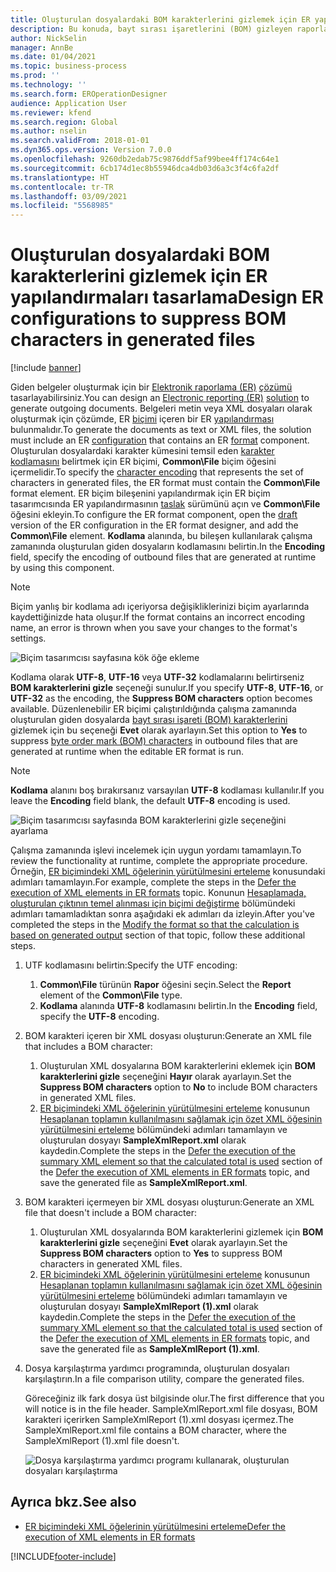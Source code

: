 ```yaml
---
title: Oluşturulan dosyalardaki BOM karakterlerini gizlemek için ER yapılandırmaları tasarlama
description: Bu konuda, bayt sırası işaretlerini (BOM) gizleyen raporlar oluşturmak için Elektronik raporlama (ER) biçiminin nasıl yapılandırılacağı açıklanmaktadır.
author: NickSelin
manager: AnnBe
ms.date: 01/04/2021
ms.topic: business-process
ms.prod: ''
ms.technology: ''
ms.search.form: EROperationDesigner
audience: Application User
ms.reviewer: kfend
ms.search.region: Global
ms.author: nselin
ms.search.validFrom: 2018-01-01
ms.dyn365.ops.version: Version 7.0.0
ms.openlocfilehash: 9260db2edab75c9876ddf5af99bee4ff174c64e1
ms.sourcegitcommit: 6cb174d1ec8b55946dca4db03d6a3c3f4c6fa2df
ms.translationtype: HT
ms.contentlocale: tr-TR
ms.lasthandoff: 03/09/2021
ms.locfileid: "5568985"
---
```

# <a name="design-er-configurations-to-suppress-bom-characters-in-generated-files"></a><span data-ttu-id="186f4-103">Oluşturulan dosyalardaki BOM karakterlerini gizlemek için ER yapılandırmaları tasarlama</span><span class="sxs-lookup"><span data-stu-id="186f4-103">Design ER configurations to suppress BOM characters in generated files</span></span>

[!include [banner](../includes/banner.md)]

<span data-ttu-id="186f4-104">Giden belgeler oluşturmak için bir [Elektronik raporlama (ER)](general-electronic-reporting.md) [çözümü](er-quick-start1-new-solution.md) tasarlayabilirsiniz.</span><span class="sxs-lookup"><span data-stu-id="186f4-104">You can design an [Electronic reporting (ER)](general-electronic-reporting.md) [solution](er-quick-start1-new-solution.md) to generate outgoing documents.</span></span> <span data-ttu-id="186f4-105">Belgeleri metin veya XML dosyaları olarak oluşturmak için çözümde, ER [biçimi](general-electronic-reporting.md#FormatComponentOutbound) içeren bir ER [yapılandırması](general-electronic-reporting.md#Configuration) bulunmalıdır.</span><span class="sxs-lookup"><span data-stu-id="186f4-105">To generate the documents as text or XML files, the solution must include an ER [configuration](general-electronic-reporting.md#Configuration) that contains an ER [format](general-electronic-reporting.md#FormatComponentOutbound) component.</span></span> <span data-ttu-id="186f4-106">Oluşturulan dosyalardaki karakter kümesini temsil eden [karakter kodlamasını](https://docs.microsoft.com/windows/win32/intl/character-sets) belirtmek için ER biçimi, **Common\\File** biçim öğesini içermelidir.</span><span class="sxs-lookup"><span data-stu-id="186f4-106">To specify the [character encoding](https://docs.microsoft.com/windows/win32/intl/character-sets) that represents the set of characters in generated files, the ER format must contain the **Common\\File** format element.</span></span> <span data-ttu-id="186f4-107">ER biçim bileşenini yapılandırmak için ER biçim tasarımcısında ER yapılandırmasının [taslak](general-electronic-reporting.md#component-versioning) sürümünü açın ve **Common\\File** öğesini ekleyin.</span><span class="sxs-lookup"><span data-stu-id="186f4-107">To configure the ER format component, open the [draft](general-electronic-reporting.md#component-versioning) version of the ER configuration in the ER format designer, and add the **Common\\File** element.</span></span> <span data-ttu-id="186f4-108">**Kodlama** alanında, bu bileşen kullanılarak çalışma zamanında oluşturulan giden dosyaların kodlamasını belirtin.</span><span class="sxs-lookup"><span data-stu-id="186f4-108">In the **Encoding** field, specify the encoding of outbound files that are generated at runtime by using this component.</span></span>

> [!NOTE]
> <span data-ttu-id="186f4-109">Biçim yanlış bir kodlama adı içeriyorsa değişikliklerinizi biçim ayarlarında kaydettiğinizde hata oluşur.</span><span class="sxs-lookup"><span data-stu-id="186f4-109">If the format contains an incorrect encoding name, an error is thrown when you save your changes to the format's settings.</span></span>

![Biçim tasarımcısı sayfasına kök öğe ekleme](./media/er-suppress-bom-characters-image1.gif)

<span data-ttu-id="186f4-111">Kodlama olarak **UTF-8**, **UTF-16** veya **UTF-32** kodlamalarını belirtirseniz **BOM karakterlerini gizle** seçeneği sunulur.</span><span class="sxs-lookup"><span data-stu-id="186f4-111">If you specify **UTF-8**, **UTF-16**, or **UTF-32** as the encoding, the **Suppress BOM characters** option becomes available.</span></span> <span data-ttu-id="186f4-112">Düzenlenebilir ER biçimi çalıştırıldığında çalışma zamanında oluşturulan giden dosyalarda [bayt sırası işareti (BOM) karakterlerini](https://docs.microsoft.com/globalization/encoding/byte-order-mark) gizlemek için bu seçeneği **Evet** olarak ayarlayın.</span><span class="sxs-lookup"><span data-stu-id="186f4-112">Set this option to **Yes** to suppress [byte order mark (BOM) characters](https://docs.microsoft.com/globalization/encoding/byte-order-mark) in outbound files that are generated at runtime when the editable ER format is run.</span></span>

> [!NOTE]
> <span data-ttu-id="186f4-113">**Kodlama** alanını boş bırakırsanız varsayılan **UTF-8** kodlaması kullanılır.</span><span class="sxs-lookup"><span data-stu-id="186f4-113">If you leave the **Encoding** field blank, the default **UTF-8** encoding is used.</span></span>

![Biçim tasarımcısı sayfasında BOM karakterlerini gizle seçeneğini ayarlama](./media/er-suppress-bom-characters-image2.gif)

<span data-ttu-id="186f4-115">Çalışma zamanında işlevi incelemek için uygun yordamı tamamlayın.</span><span class="sxs-lookup"><span data-stu-id="186f4-115">To review the functionality at runtime, complete the appropriate procedure.</span></span> <span data-ttu-id="186f4-116">Örneğin, [ER biçimindeki XML öğelerinin yürütülmesini erteleme](er-defer-xml-element.md) konusundaki adımları tamamlayın.</span><span class="sxs-lookup"><span data-stu-id="186f4-116">For example, complete the steps in the [Defer the execution of XML elements in ER formats](er-defer-xml-element.md) topic.</span></span> <span data-ttu-id="186f4-117">Konunun [Hesaplamada, oluşturulan çıktının temel alınması için biçimi değiştirme](er-defer-xml-element.md#modify-the-format-so-that-the-calculation-is-based-on-generated-output) bölümündeki adımları tamamladıktan sonra aşağıdaki ek adımları da izleyin.</span><span class="sxs-lookup"><span data-stu-id="186f4-117">After you've completed the steps in the [Modify the format so that the calculation is based on generated output](er-defer-xml-element.md#modify-the-format-so-that-the-calculation-is-based-on-generated-output) section of that topic, follow these additional steps.</span></span>

1. <span data-ttu-id="186f4-118">UTF kodlamasını belirtin:</span><span class="sxs-lookup"><span data-stu-id="186f4-118">Specify the UTF encoding:</span></span>

    1. <span data-ttu-id="186f4-119">**Common\\File** türünün **Rapor** öğesini seçin.</span><span class="sxs-lookup"><span data-stu-id="186f4-119">Select the **Report** element of the **Common\\File** type.</span></span>
    2. <span data-ttu-id="186f4-120">**Kodlama** alanında **UTF-8** kodlamasını belirtin.</span><span class="sxs-lookup"><span data-stu-id="186f4-120">In the **Encoding** field, specify the **UTF-8** encoding.</span></span>

2. <span data-ttu-id="186f4-121">BOM karakteri içeren bir XML dosyası oluşturun:</span><span class="sxs-lookup"><span data-stu-id="186f4-121">Generate an XML file that includes a BOM character:</span></span>

    1. <span data-ttu-id="186f4-122">Oluşturulan XML dosyalarına BOM karakterlerini eklemek için **BOM karakterlerini gizle** seçeneğini **Hayır** olarak ayarlayın.</span><span class="sxs-lookup"><span data-stu-id="186f4-122">Set the **Suppress BOM characters** option to **No** to include BOM characters in generated XML files.</span></span>
    2. <span data-ttu-id="186f4-123">[ER biçimindeki XML öğelerinin yürütülmesini erteleme](er-defer-xml-element.md) konusunun [Hesaplanan toplamın kullanılmasını sağlamak için özet XML öğesinin yürütülmesini erteleme](er-defer-xml-element.md#defer-the-execution-of-the-summary-xml-element-so-that-the-calculated-total-is-used) bölümündeki adımları tamamlayın ve oluşturulan dosyayı **SampleXmlReport.xml** olarak kaydedin.</span><span class="sxs-lookup"><span data-stu-id="186f4-123">Complete the steps in the [Defer the execution of the summary XML element so that the calculated total is used](er-defer-xml-element.md#defer-the-execution-of-the-summary-xml-element-so-that-the-calculated-total-is-used) section of the [Defer the execution of XML elements in ER formats](er-defer-xml-element.md) topic, and save the generated file as **SampleXmlReport.xml**.</span></span>

3. <span data-ttu-id="186f4-124">BOM karakteri içermeyen bir XML dosyası oluşturun:</span><span class="sxs-lookup"><span data-stu-id="186f4-124">Generate an XML file that doesn't include a BOM character:</span></span>

    1. <span data-ttu-id="186f4-125">Oluşturulan XML dosyalarında BOM karakterlerini gizlemek için **BOM karakterlerini gizle** seçeneğini **Evet** olarak ayarlayın.</span><span class="sxs-lookup"><span data-stu-id="186f4-125">Set the **Suppress BOM characters** option to **Yes** to suppress BOM characters in generated XML files.</span></span>
    2. <span data-ttu-id="186f4-126">[ER biçimindeki XML öğelerinin yürütülmesini erteleme](er-defer-xml-element.md) konusunun [Hesaplanan toplamın kullanılmasını sağlamak için özet XML öğesinin yürütülmesini erteleme](er-defer-xml-element.md#defer-the-execution-of-the-summary-xml-element-so-that-the-calculated-total-is-used) bölümündeki adımları tamamlayın ve oluşturulan dosyayı **SampleXmlReport (1).xml** olarak kaydedin.</span><span class="sxs-lookup"><span data-stu-id="186f4-126">Complete the steps in the [Defer the execution of the summary XML element so that the calculated total is used](er-defer-xml-element.md#defer-the-execution-of-the-summary-xml-element-so-that-the-calculated-total-is-used) section of the [Defer the execution of XML elements in ER formats](er-defer-xml-element.md) topic, and save the generated file as **SampleXmlReport (1).xml**.</span></span>

4. <span data-ttu-id="186f4-127">Dosya karşılaştırma yardımcı programında, oluşturulan dosyaları karşılaştırın.</span><span class="sxs-lookup"><span data-stu-id="186f4-127">In a file comparison utility, compare the generated files.</span></span>

    <span data-ttu-id="186f4-128">Göreceğiniz ilk fark dosya üst bilgisinde olur.</span><span class="sxs-lookup"><span data-stu-id="186f4-128">The first difference that you will notice is in the file header.</span></span> <span data-ttu-id="186f4-129">SampleXmlReport.xml file dosyası, BOM karakteri içerirken SampleXmlReport (1).xml dosyası içermez.</span><span class="sxs-lookup"><span data-stu-id="186f4-129">The SampleXmlReport.xml file contains a BOM character, where the SampleXmlReport (1).xml file doesn't.</span></span>

    ![Dosya karşılaştırma yardımcı programı kullanarak, oluşturulan dosyaları karşılaştırma](./media/er-suppress-bom-characters-image3.png)

## <a name="see-also"></a><span data-ttu-id="186f4-131">Ayrıca bkz.</span><span class="sxs-lookup"><span data-stu-id="186f4-131">See also</span></span>

- [<span data-ttu-id="186f4-132">ER biçimindeki XML öğelerinin yürütülmesini erteleme</span><span class="sxs-lookup"><span data-stu-id="186f4-132">Defer the execution of XML elements in ER formats</span></span>](er-defer-xml-element.md)


[!INCLUDE[footer-include](../../../includes/footer-banner.md)]